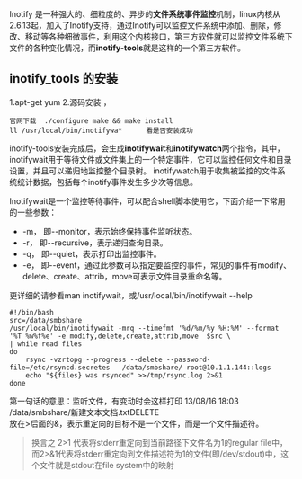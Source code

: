 Inotify 是一种强大的、细粒度的、异步的**文件系统事件监控**机制，linux内核从2.6.13起，加入了Inotify支持，通过Inotify可以监控文件系统中添加、删除，修改、移动等各种细微事件，利用这个内核接口，第三方软件就可以监控文件系统下文件的各种变化情况，而**inotify-tools**就是这样的一个第三方软件。  


## inotify_tools  的安装 
1.apt-get yum 
2.源码安装 ，
```
官网下载  ./configure make && make install  
ll /usr/local/bin/inotifywa*      看是否安装成功 
```


inotify-tools安装完成后，会生成**inotifywait**和**inotifywatch**两个指令，其中，
inotifywait用于等待文件或文件集上的一个特定事件，它可以监控任何文件和目录设置，并且可以递归地监控整个目录树。
inotifywatch用于收集被监控的文件系统统计数据，包括每个inotify事件发生多少次等信息。           


Inotifywait是一个监控等待事件，可以配合shell脚本使用它，下面介绍一下常用的一些参数：
* -m， 即--monitor，表示始终保持事件监听状态。
* -r， 即--recursive，表示递归查询目录。
* -q， 即--quiet，表示打印出监控事件。
* -e， 即--event，通过此参数可以指定要监控的事件，常见的事件有modify、delete、create、attrib，move可表示文件目录重命名等。


更详细的请参看man  inotifywait，或/usr/local/bin/inotifywait  --help         


```
#!/bin/bash
src=/data/smbshare
/usr/local/bin/inotifywait -mrq --timefmt '%d/%m/%y %H:%M' --format '%T %w%f%e' -e modify,delete,create,attrib,move  $src \
| while read files
do
    rsync -vzrtopg --progress --delete --password-file=/etc/rsyncd.secretes   /data/smbshare/ root@10.1.1.144::logs
    echo "${files} was rsynced" >>/tmp/rsync.log 2>&1
done 
```
第一句话的意思：监听文件，有变动时会这样打印    13/08/16 18:03 /data/smbshare/新建文本文档.txtDELETE     
放在>后面的&，表示重定向的目标不是一个文件，而是一个文件描述符。
> 换言之 2>1 代表将stderr重定向到当前路径下文件名为1的regular file中，而2>&1代表将stderr重定向到文件描述符为1的文件(即/dev/stdout)中，这个文件就是stdout在file system中的映射
   
